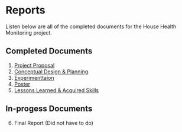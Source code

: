 Reports
=========================

Listen below are all of the completed documents for the House Health Monitoring project.

## Completed Documents
1. [Project Proposal](https://github.com/jacksonrwoodard/HouseHealthMonitoring/blob/main/Reports/Project%20Proposal/Project%20Proposal%20V2.pdf)
2. [Conceptual Design & Planning](https://github.com/jacksonrwoodard/HouseHealthMonitoring/blob/main/Reports/Conceptual%20Design%20%26%20Planning/Conceptual%20Design%20Final.pdf)
3. [Experimenttaion](https://github.com/jacksonrwoodard/HouseHealthMonitoring/blob/main/Reports/Experimentation/Experimentation.md)
4. [Poster](https://github.com/jacksonrwoodard/HouseHealthMonitoring/blob/main/Reports/Poster/PreserveHomeProPoster.pdf)
5. [Lessons Learned & Acquired Skills](https://github.com/jacksonrwoodard/HouseHealthMonitoring/blob/main/Reports/Lessons%20Learned%20%26%20Acquired%20Skills/Lessons%20Learned%20and%20Acquired%20Skills.md)
   
## In-progess Documents
6. Final Report (Did not have to do)
